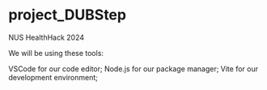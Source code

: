 # project_DUBStep
NUS HealthHack 2024

We will be using these tools:

VSCode for our code editor;
Node.js for our package manager;
Vite for our development environment;
